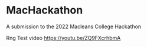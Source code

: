 # MacHackathon
A submission to the 2022 Macleans College Hackathon

Rng Test video
https://youtu.be/ZQ9FXcrhbmA 

